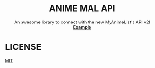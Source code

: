 <p align="center">
  <h1 align="center">ANIME MAL API</h1>

  <p align="center">
    An awesome library to connect with the new MyAnimeList's API v2!<br />
    <a href="example"><strong>Example</strong></a>
  </p>
</p>

# LICENSE

[MIT][license-url]

[license-url]: https://github.com/droidxrx/anime-mal-api/blob/master/LICENSE
